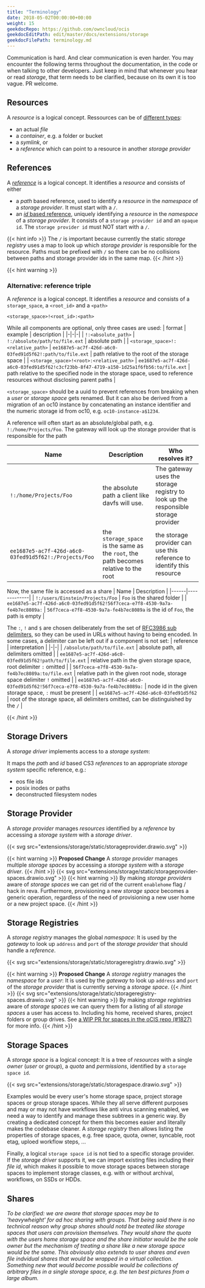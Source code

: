 ```yaml
---
title: "Terminology"
date: 2018-05-02T00:00:00+00:00
weight: 15
geekdocRepo: https://github.com/owncloud/ocis
geekdocEditPath: edit/master/docs/extensions/storage
geekdocFilePath: terminology.md
---
```


Communication is hard. And clear communication is even harder. You may encounter the following terms throughout the documentation, in the code or when talking to other developers. Just keep in mind that whenever you hear or read *storage*, that term needs to be clarified, because on its own it is too vague. PR welcome.

## Resources
A *resource* is a logical concept. Ressources can be of [different types](https://cs3org.github.io/cs3apis/#cs3.storage.provider.v1beta1.ResourceType):
- an actual *file*
- a *container*, e.g. a folder or bucket
- a *symlink*, or
- a *reference* which can point to a resource in another *storage provider*

## References

A [*reference*](https://cs3org.github.io/cs3apis/#cs3.storage.provider.v1beta1.Reference) is a logical concept. It identifies a *resource* and consists of either
- a *path* based reference, used to identify a *resource* in the *namespace* of a *storage provider*. It must start with a `/`.
- an [*id* based reference](https://cs3org.github.io/cs3apis/#cs3.storage.provider.v1beta1.ResourceId), uniquely identifying a *resource* in the *namespace* of a *storage provider*. It consists of a `storage provider id` and an `opaque id`. The `storage provider id` must NOT start with a `/`.

{{< hint info >}}
The `/` is important because currently the static *storage registry* uses a map to look up which *storage provider* is responsible for the resource. Paths must be prefixed with `/` so there can be no collisions between paths and storage provider ids in the same map.
{{< /hint >}}


{{< hint warning >}}
### Alternative: reference triple ####
A *reference* is a logical concept. It identifies a *resource* and consists of
a `storage_space`, a `<root_id>` and a `<path>`
```
<storage_space>!<root_id>:<path>
```
While all components are optional, only three cases are used:
| format | example | description |
|-|-|-|
| `!:<absolute_path>` | `!:/absolute/path/to/file.ext` | absolute path | 
| `<storage_space>!:<relative_path>` | `ee1687e5-ac7f-426d-a6c0-03fed91d5f62!:path/to/file.ext` | path relative to the root of the storage space | 
| `<storage_space>!<root>:<relative_path>` | `ee1687e5-ac7f-426d-a6c0-03fed91d5f62!c3cf23bb-8f47-4719-a150-1d25a1f6fb56:to/file.ext` | path relative to the specified node in the storage space, used to reference resources without disclosing parent paths |

`<storage_space>` should be a uuid to prevent references from breaking when a *user* or *storage space* gets renamed. But it can also be derived from a migration of an oc10 instance by concatenating an instance identifier and the numeric storage id from oc10, e.g. `oc10-instance-a$1234`.

A reference will often start as an absolute/global path, e.g. `!:/home/Projects/Foo`. The gateway will look up the storage provider that is responsible for the path

| Name | Description | Who resolves it? |
|------|-------------|-|
| `!:/home/Projects/Foo` | the absolute path a client like davfs will use. | The gateway uses the storage registry to look up the responsible storage provider |
| `ee1687e5-ac7f-426d-a6c0-03fed91d5f62!:/Projects/Foo` | the `storage_space` is the same as the `root`, the path becomes relative to the root | the storage provider can use this reference to identify this resource |

Now, the same file is accessed as a share
| Name | Description |
|------|-------------|
| `!:/users/Einstein/Projects/Foo` | `Foo` is the shared folder |
| `ee1687e5-ac7f-426d-a6c0-03fed91d5f62!56f7ceca-e7f8-4530-9a7a-fe4b7ec8089a:` | `56f7ceca-e7f8-4530-9a7a-fe4b7ec8089a` is the id of `Foo`, the path is empty |


The `:`, `!` and `$` are chosen deliberately from the set of [RFC3986 sub delimiters](https://tools.ietf.org/html/rfc3986#section-2.2), so they can be used in URLs without having to being encoded. In some cases, a delimiter can be left out if a component is not set:
| reference | interpretation |
|-|-|
| `/absolute/path/to/file.ext` | absolute path, all delimiters omitted |
| `ee1687e5-ac7f-426d-a6c0-03fed91d5f62!path/to/file.ext` | relative path in the given storage space, root delimiter `:` omitted |
| `56f7ceca-e7f8-4530-9a7a-fe4b7ec8089a:to/file.ext` | relative path in the given root node, storage space delimiter `!` omitted |
| `ee1687e5-ac7f-426d-a6c0-03fed91d5f62!56f7ceca-e7f8-4530-9a7a-fe4b7ec8089a:` | node id in the given storage space, `:` must be present |
| `ee1687e5-ac7f-426d-a6c0-03fed91d5f62` | root of the storage space, all delimiters omitted, can be distinguished by the `/` |

{{< /hint >}}

## Storage Drivers

A *storage driver* implements access to a *storage system*:

It maps the *path* and *id* based CS3 *references* to an appropriate *storage system* specific reference, e.g.:
- eos file ids
- posix inodes or paths
- deconstructed filesystem nodes

## Storage Provider

A *storage provider* manages *resources* identified by a *reference*
by accessing a *storage system* with a *storage driver*.

{{< svg src="extensions/storage/static/storageprovider.drawio.svg" >}}

{{< hint warning >}}
**Proposed Change**
A *storage provider* manages multiple *storage spaces*
by accessing a *storage system* with a *storage driver*.
{{< /hint >}}
{{< svg src="extensions/storage/static/storageprovider-spaces.drawio.svg" >}}
{{< hint warning >}}
By making *storage providers* aware of *storage spaces* we can get rid of the current `enablehome` flag / hack in reva. Furthermore, provisioning a new *storage space* becomes a generic operation, regardless of the need of provisioning a new user home or a new project space.
{{< /hint >}}

## Storage Registries

A *storage registry* manages the global *namespace*:
It is used by the *gateway*
to look up `address` and `port` of the *storage provider*
that should handle a *reference*.

{{< svg src="extensions/storage/static/storageregistry.drawio.svg" >}}

{{< hint warning >}}
**Proposed Change**
A *storage registry* manages the *namespace* for a *user*:
It is used by the *gateway*
to look up `address` and `port` of the *storage provider*
that is currently serving a *storage space*.
{{< /hint >}}
{{< svg src="extensions/storage/static/storageregistry-spaces.drawio.svg" >}}
{{< hint warning >}}
By making *storage registries* aware of *storage spaces* we can query them for a listing of all *storage spaces* a user has access to. Including his home, received shares, project folders or group drives. See [a WIP PR for spaces in the oCIS repo (#1827)](https://github.com/owncloud/ocis/pull/1827) for more info.
{{< /hint >}}

## Storage Spaces
A *storage space* is a logical concept:
It is a tree of *resources*
with a single *owner* (*user* or *group*), 
a *quota* and *permissions*, identified by a `storage space id`.

{{< svg src="extensions/storage/static/storagespace.drawio.svg" >}}

Examples would be every user's home storage space, project storage spaces or group storage spaces. While they all serve different purposes and may or may not have workflows like anti virus scanning enabled, we need a way to identify and manage these subtrees in a generic way. By creating a dedicated concept for them this becomes easier and literally makes the codebase cleaner. A *storage registry* then allows listing the properties of storage spaces, e.g. free space, quota, owner, syncable, root etag, uploed workflow steps, ...

Finally, a logical `storage space id` is not tied to a specific storage provider. If the *storage driver* supports it, we can import existing files including their *file id*, which makes it possible to move storage spaces between storage spaces to implement storage classes, e.g. with or without archival, workflows, on SSDs or HDDs.

## Shares
*To be clarified: we are aware that storage spaces may be to 'heavywheight' for ad hoc sharing with groups. That being said there is no technical reason why group shares should notd be treated like storage spaces that users can provision themselves. They would share the quota with the users home storage space and the share initiator would be the sole owner but the mechanism of treating a share like a new storage space would be the same. This obviously also extends to user shares and even file indvidual shares that would be wrapped in a virtual collection. Something new that would become possible would be collections of arbitrary files in a single storage space, e.g. the ten best pictures from a large album.*